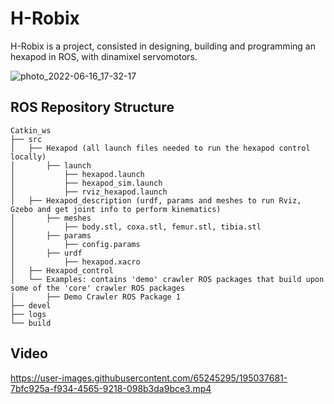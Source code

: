 # H-Robix

H-Robix is a project, consisted in designing, building and programming an hexapod in ROS, with dinamixel servomotors.



![photo_2022-06-16_17-32-17](https://user-images.githubusercontent.com/65245295/195049259-039b3ba3-06bd-4a9c-95d8-c9cb65a84974.png)


## ROS Repository Structure

```
Catkin_ws
├── src
│   ├── Hexapod (all launch files needed to run the hexapod control locally)
│       ├── launch 
│           ├── hexapod.launch
│           ├── hexapod_sim.launch
│           ├── rviz_hexapod.launch
│   ├── Hexapod_description (urdf, params and meshes to run Rviz, Gzebo and get joint info to perform kinematics)
│       ├── meshes 
│           ├── body.stl, coxa.stl, femur.stl, tibia.stl
│       ├── params 
│           ├── config.params
│       ├── urdf 
│           ├── hexapod.xacro
│   ├── Hexapod_control 
│   └── Examples: contains 'demo' crawler ROS packages that build upon some of the 'core' crawler ROS packages
│       ├── Demo Crawler ROS Package 1
├── devel
├── logs
└── build
```




## Video
https://user-images.githubusercontent.com/65245295/195037681-7bfc925a-f934-4565-9218-098b3da9bce3.mp4


